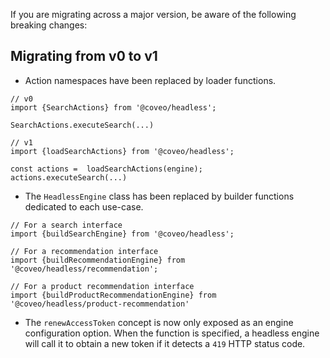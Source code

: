 If you are migrating across a major version, be aware of the following breaking changes:

## Migrating from v0 to v1

- Action namespaces have been replaced by loader functions.
```
// v0
import {SearchActions} from '@coveo/headless';

SearchActions.executeSearch(...)

// v1
import {loadSearchActions} from '@coveo/headless';

const actions =  loadSearchActions(engine);
actions.executeSearch(...)
```
- The `HeadlessEngine` class has been replaced by builder functions dedicated to each use-case.
```
// For a search interface
import {buildSearchEngine} from '@coveo/headless';

// For a recommendation interface
import {buildRecommendationEngine} from '@coveo/headless/recommendation';

// For a product recommendation interface
import {buildProductRecommendationEngine} from '@coveo/headless/product-recommendation'
```

- The `renewAccessToken` concept is now only exposed as an engine configuration option. When the function is specified, a headless engine will call it to obtain a new token if it detects a `419` HTTP status code.
